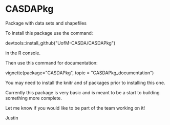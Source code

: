 # CASDAPkg
Package with data sets and shapefiles

To install this package use the command:

devtools::install_github("UofM-CASDA/CASDAPkg") 

in the R console.

Then use this command for documentation:

vignette(package="CASDAPkg", topic = "CASDAPkg_documentation")

You may need to install the knitr and sf packages prior to installing this one.  

Currently this package is very basic and is meant to be a start to building something more complete.

Let me know if you would like to be part of the team working on it!

Justin
